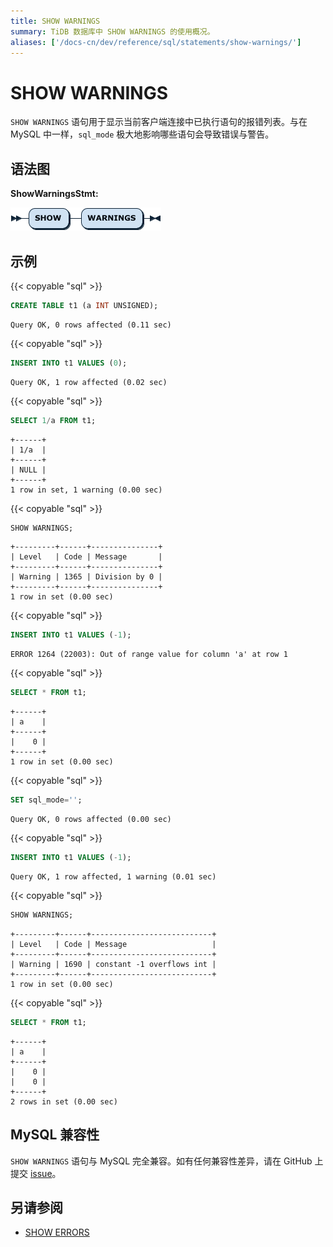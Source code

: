 ```yaml
---
title: SHOW WARNINGS
summary: TiDB 数据库中 SHOW WARNINGS 的使用概况。
aliases: ['/docs-cn/dev/reference/sql/statements/show-warnings/']
---
```


# SHOW WARNINGS

`SHOW WARNINGS` 语句用于显示当前客户端连接中已执行语句的报错列表。与在 MySQL 中一样，`sql_mode` 极大地影响哪些语句会导致错误与警告。

## 语法图

**ShowWarningsStmt:**

![ShowWarningsStmt](/media/sqlgram/ShowWarningsStmt.png)

## 示例

{{< copyable "sql" >}}

```sql
CREATE TABLE t1 (a INT UNSIGNED);
```

```
Query OK, 0 rows affected (0.11 sec)
```

{{< copyable "sql" >}}

```sql
INSERT INTO t1 VALUES (0);
```

```
Query OK, 1 row affected (0.02 sec)
```

{{< copyable "sql" >}}

```sql
SELECT 1/a FROM t1;
```

```
+------+
| 1/a  |
+------+
| NULL |
+------+
1 row in set, 1 warning (0.00 sec)
```

{{< copyable "sql" >}}

```sql
SHOW WARNINGS;
```

```
+---------+------+---------------+
| Level   | Code | Message       |
+---------+------+---------------+
| Warning | 1365 | Division by 0 |
+---------+------+---------------+
1 row in set (0.00 sec)
```

{{< copyable "sql" >}}

```sql
INSERT INTO t1 VALUES (-1);
```

```
ERROR 1264 (22003): Out of range value for column 'a' at row 1
```

{{< copyable "sql" >}}

```sql
SELECT * FROM t1;
```

```
+------+
| a    |
+------+
|    0 |
+------+
1 row in set (0.00 sec)
```

{{< copyable "sql" >}}

```sql
SET sql_mode='';
```

```
Query OK, 0 rows affected (0.00 sec)
```

{{< copyable "sql" >}}

```sql
INSERT INTO t1 VALUES (-1);
```

```
Query OK, 1 row affected, 1 warning (0.01 sec)
```

{{< copyable "sql" >}}

```sql
SHOW WARNINGS;
```

```
+---------+------+---------------------------+
| Level   | Code | Message                   |
+---------+------+---------------------------+
| Warning | 1690 | constant -1 overflows int |
+---------+------+---------------------------+
1 row in set (0.00 sec)
```

{{< copyable "sql" >}}

```sql
SELECT * FROM t1;
```

```
+------+
| a    |
+------+
|    0 |
|    0 |
+------+
2 rows in set (0.00 sec)
```

## MySQL 兼容性

`SHOW WARNINGS` 语句与 MySQL 完全兼容。如有任何兼容性差异，请在 GitHub 上提交 [issue](/report-issue.md)。

## 另请参阅

* [SHOW ERRORS](/sql-statements/sql-statement-show-errors.md)

